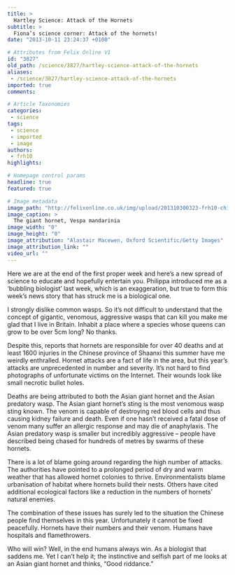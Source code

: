 ```yaml
---
title: >
  Hartley Science: Attack of the Hornets
subtitle: >
  Fiona’s science corner: Attack of the hornets!
date: "2013-10-11 23:24:37 +0100"

# Attributes from Felix Online V1
id: "3827"
old_path: /science/3827/hartley-science-attack-of-the-hornets
aliases:
 - /science/3827/hartley-science-attack-of-the-hornets
imported: true
comments:

# Article Taxonomies
categories:
 - science
tags:
 - science
 - imported
 - image
authors:
 - frh10
highlights:

# Homepage control params
headline: true
featured: true

# Image metadata
image_path: "http://felixonline.co.uk/img/upload/201310300323-frh10-china-hornet-vespa-mandarinia_72212_600x450.jpg"
image_caption: >
  The giant hornet, Vespa mandarinia
image_width: "0"
image_height: "0"
image_attribution: "Alastair Macewen, Oxford Scientific/Getty Images"
image_attribution_link: ""
video_url: ""
---
```


Here we are at the end of the first proper week and here’s a new spread of science to educate and hopefully entertain you. Philippa introduced me as a ‘bubbling biologist’ last week, which is an exaggeration, but true to form this week’s news story that has struck me is a biological one.

I strongly dislike common wasps. So it’s not difficult to understand that the concept of gigantic, venomous, aggressive wasps that can kill you make me glad that I live in Britain. Inhabit a place where a species whose queens can grow to be over 5cm long? No thanks.

Despite this, reports that hornets are responsible for over 40 deaths and at least 1600 injuries in the Chinese province of Shaanxi this summer have me weirdly enthralled. Hornet attacks are a fact of life in the area, but this year’s attacks are unprecedented in number and severity. It’s not hard to find photographs of unfortunate victims on the Internet. Their wounds look like small necrotic bullet holes.

Deaths are being attributed to both the Asian giant hornet and the Asian predatory wasp. The Asian giant hornet’s sting is the most venomous wasp sting known. The venom is capable of destroying red blood cells and thus causing kidney failure and death. Even if one hasn’t received a fatal dose of venom many suffer an allergic response and may die of anaphylaxis. The Asian predatory wasp is smaller but incredibly aggressive – people have described being chased for hundreds of metres by swarms of these hornets.

There is a lot of blame going around regarding the high number of attacks. The authorities have pointed to a prolonged period of dry and warm weather that has allowed hornet colonies to thrive. Environmentalists blame urbanisation of habitat where hornets build their nests. Others have cited additional ecological factors like a reduction in the numbers of hornets’ natural enemies.

The combination of these issues has surely led to the situation the Chinese people find themselves in this year. Unfortunately it cannot be fixed peacefully. Hornets have their numbers and their venom. Humans have hospitals and flamethrowers.

Who will win? Well, in the end humans always win. As a biologist that saddens me. Yet I can’t help it; the instinctive and selfish part of me looks at an Asian giant hornet and thinks, “Good riddance.”
